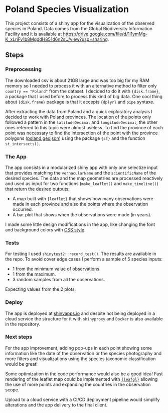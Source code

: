 # Poland Species Visualization

This project consists of a shiny app for the visualization of the observed species in Poland. Data comes from the Global Biodiversity Information Facility and it is avaliable at https://drive.google.com/file/d/1l1ymMg-K_xLriFv1b8MgddH851d6n2sU/view?usp=sharing.

## **Steps**

### **Preprocessing**

The downloaded csv is about 21GB large and was too big for my RAM memory so I needed to process it with an alternative method to filter only `country == "Poland"` from the dataset. I decided to do it with `{disk.frame}`, a package that I used before to process this kind of big data. One cool thing about `{disk.frame}` package is that it accepts `{dplyr}` and `pipe` syntaxe.

After extracting the data from Poland and a quick exploratory analysis I decided to work with Poland provinces. The location of the points only followed a pattern in the `latitudeDecimal` and `longitudeDecimal`, the other ones referred to this topic were almost useless. To find the province of each point was necessary to find the intersection of the point with the province polygons ([poland.geojson](https://github.com/ppatrzyk/polska-geojson/blob/master/wojewodztwa/wojewodztwa-medium.geojson)) using the package `{sf}` and the function `st_intersects()`.

### **The App**

The app consists in a modularized shiny app with only one selectize input that provides matching the `vernacularName` and the `scientificName` of the desired species. The data and the map geometries are processed reactively and used as input for two functions (`make_leaflet()` and `make_timeline()`) that return the desired outputs:
- A map built with `{leaflet}` that shows how many observations were made in each province and also the points where the observation occurred.
- A bar plot that shows when the observations were made (in years).

I made some little design modifications in the app, like changing the font and background colors with [CSS style](app/www/styles.css).

### **Tests**
For testing I used `shinytest2::record_test()`. The results are available in the repo. To avoid cover edge cases I perform a sample of 5 species inputs:
- 1 from the minimum value of observations.
- 1 from the maximum.
- 3 random samples from all the observations.

Expecting values from the 2 plots.

### **Deploy**

The app is deployed at [shinyapps.io](https://clauciorank.shinyapps.io/PolandSpecies/) and despite not being deployed in a cloud service the structure for it with `shinyproxy` and `Docker` is also available in the repository.

### **Next steps**

For the app improvement, adding pop-ups in each point showing some information like the date of the observation or the species photography and more filters and visualizations using the species taxonomic classification would be great!

Some optimization in the code performance would also be a good idea!
Fast rendering of the leaflet map could be implemented with [`{leafgl}`](https://github.com/r-spatial/leafgl) allowing the use of more points and expanding the countries in the observation scope.

Upload to a cloud service with a CI/CD deployment pipeline would simplify alterations and the app delivery to the final client.